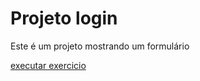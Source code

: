 # Projeto login

Este é um projeto mostrando um formulário 

<a href="https://kemilyn1227.github.io/projeto-login/"> executar exercicio